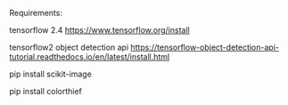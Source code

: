 Requirements:

tensorflow 2.4
https://www.tensorflow.org/install

tensorflow2 object detection api
https://tensorflow-object-detection-api-tutorial.readthedocs.io/en/latest/install.html

pip install scikit-image

pip install colorthief